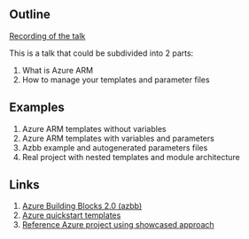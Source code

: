 ## Outline

[Recording of the talk](https://youtu.be/H9k9F81Esmw)

This is a talk that could be subdivided into 2 parts:

1. What is Azure ARM
2. How to manage your templates and parameter files

## Examples

1. Azure ARM templates without variables
2. Azure ARM templates with variables and parameters
3. Azbb example and autogenerated parameters files
4. Real project with nested templates and module architecture


## Links

1. [Azure Building Blocks 2.0 (azbb)](https://azure.microsoft.com/en-us/resources/videos/azure-building-blocks-20-azbb/)
2. [Azure quickstart templates](https://github.com/Azure/azure-quickstart-templates/)
3. [Reference Azure project using showcased approach](https://github.com/AvyanConsultingCorp/PCI_Reference_Architecture)
